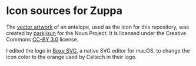 Icon sources for Zuppa
==========================

The [vector artwork](https://thenounproject.com/term/antelope/931009/) of an antelope, used as the icon for this repository, was created by [parkjisun](https://thenounproject.com/naripuru/) for the Noun Project.  It is licensed under the Creative Commons [CC-BY 3.0](https://creativecommons.org/licenses/by/3.0/) license.

I edited the logo in [Boxy SVG](https://boxy-svg.com), a native SVG editor for macOS, to change the icon color to the orange used by Caltech in their logo.
